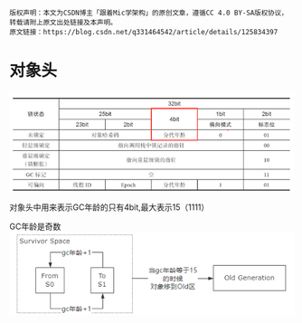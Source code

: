 ```
版权声明：本文为CSDN博主「跟着Mic学架构」的原创文章，遵循CC 4.0 BY-SA版权协议，转载请附上原文出处链接及本声明。
原文链接：https://blog.csdn.net/q331464542/article/details/125834397
```
# 对象头
![](image/jvm-class-head.png)

对象头中用来表示GC年龄的只有4bit,最大表示15（1111）

GC年龄是奇数
![](image/jvm-gc-from-to.png)



